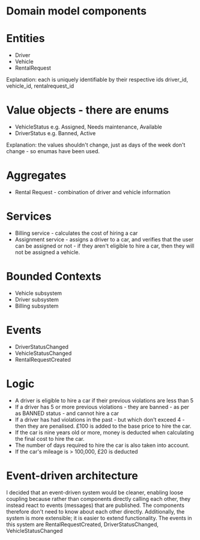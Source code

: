 # Domain model components

# Entities
* Driver
* Vehicle
* RentalRequest

Explanation: each is uniquely identifiable by their respective ids driver_id, vehicle_id, rentalrequest_id

# Value objects - there are enums 
* VehicleStatus e.g. Assigned, Needs maintenance, Available
* DriverStatus e.g. Banned, Active

Explanation: the values shouldn't change, just as days of the week don't change - so enumas have been used.


# Aggregates
* Rental Request - combination of driver and vehicle information

# Services
* Billing service - calculates the cost of hiring a car
* Assignment service - assigns a driver to a car, and verifies that the user can be assigned or not - if they aren't eligible to hire a car, then they will not be assigned a vehicle.

# Bounded Contexts

* Vehicle subsystem
* Driver subsystem
* Billing subsystem

# Events

* DriverStatusChanged
* VehicleStatusChanged
* RentalRequestCreated

# Logic

* A driver is eligible to hire a car if their previous violations are less than 5
* If a driver has 5 or more previous violations - they are banned - as per as BANNED status - and cannot hire a car
* If a driver has had violations in the past - but which don't exceed 4 - then they are penalised. £100 is added to the base price to hire the car.
* If the car is nine years old or more, money is deducted when calculating the final cost to hire the car.
* The number of days required to hire the car is also taken into account.
* If the car's mileage is > 100,000, £20 is deducted


# Event-driven architecture

I decided that an event-driven system would be cleaner, enabling loose coupling because rather than components directly calling each other, they instead react to events (messages) that are published. The components therefore don't need to know about each other directly.
Additionally, the system is more extensible; it is easier to extend functionality.
The events in this system are RentalRequestCreated, DriverStatusChanged, VehicleStatusChanged

